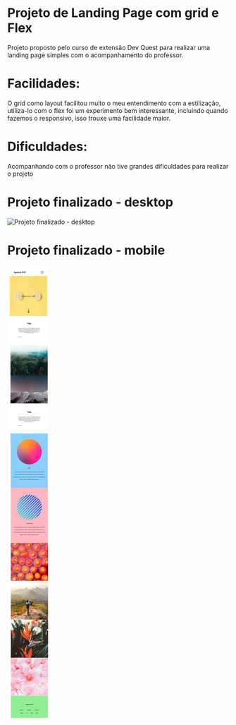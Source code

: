 # Projeto de Landing Page com grid e Flex
Projeto proposto pelo curso de extensão Dev Quest para realizar uma landing page simples com o acompanhamento do professor.

# Facilidades:
O grid como layout facilitou muito o meu entendimento com a estilização, utiliza-lo com o flex foi um experimento bem interessante, incluindo quando fazemos o responsivo, isso trouxe uma facilidade maior.

# Dificuldades:
Acompanhando com o professor não tive grandes dificuldades para realizar o projeto


# Projeto finalizado - desktop
![Projeto finalizado - desktop](src/images/Desktop.png)

# Projeto finalizado - mobile
![Projeto finalizado - mobile](src/images/Mobile.png)
